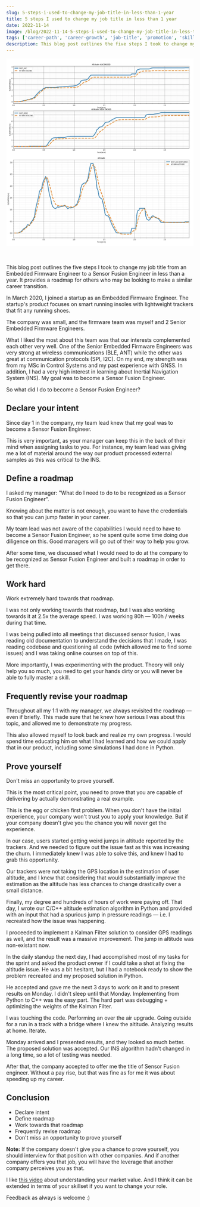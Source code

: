 ```yaml
---
slug: 5-steps-i-used-to-change-my-job-title-in-less-than-1-year
title: 5 steps I used to change my job title in less than 1 year
date: 2022-11-14
image: /blog/2022-11-14-5-steps-i-used-to-change-my-job-title-in-less-than-1-year.png
tags: ['career-path', 'career-growth', 'job-title', 'promotion', 'skill-development', 'self-improvement', 'personal-story', 'hard-work', 'engineering']
description: This blog post outlines the five steps I took to change my job title from an Embedded Firmware Engineer to a Sensor Fusion Engineer in less than a year. It provides a roadmap for others who may be looking to make a similar career transition.
---
```


<p align="center">
    <img width="600" src="/blog/2022-11-14-5-steps-i-used-to-change-my-job-title-in-less-than-1-year_1.png"/>
</p>

<br />

This blog post outlines the five steps I took to change my job title from an Embedded Firmware Engineer to a Sensor Fusion Engineer in less than a year. It provides a roadmap for others who may be looking to make a similar career transition.

<!-- truncate -->

<div style={{borderTop: '1px solid #0088CC', margin: '1.5em 0'}} />

In March 2020, I joined a startup as an Embedded Firmware Engineer. The startup's product focuses on smart running insoles with lightweight trackers that fit any running shoes.

The company was small, and the firmware team was myself and 2 Senior Embedded Firmware Engineers.

What I liked the most about this team was that our interests complemented each other very well. One of the Senior Embedded Firmware Engineers was very strong at wireless communications (BLE, ANT) while the other was great at communication protocols (SPI, I2C). On my end, my strength was from my MSc in Control Systems and my past experience with GNSS. In addition, I had a very high interest in learning about Inertial Navigation System (INS). My goal was to become a Sensor Fusion Engineer.

So what did I do to become a Sensor Fusion Engineer?

## Declare your intent

Since day 1 in the company, my team lead knew that my goal was to become a Sensor Fusion Engineer.

This is very important, as your manager can keep this in the back of their mind when assigning tasks to you. For instance, my team lead was giving me a lot of material around the way our product processed external samples as this was critical to the INS.

## Define a roadmap

I asked my manager: "What do I need to do to be recognized as a Sensor Fusion Engineer".

Knowing about the matter is not enough, you want to have the credentials so that you can jump faster in your career.

My team lead was not aware of the capabilities I would need to have to become a Sensor Fusion Engineer, so he spent quite some time doing due diligence on this. Good managers will go out of their way to help you grow.

After some time, we discussed what I would need to do at the company to be recognized as Sensor Fusion Engineer and built a roadmap in order to get there.

## Work hard

Work extremely hard towards that roadmap.

I was not only working towards that roadmap, but I was also working towards it at 2.5x the average speed. I was working 80h — 100h / weeks during that time.

I was being pulled into all meetings that discussed sensor fusion, I was reading old documentation to understand the decisions that I made, I was reading codebase and questioning all code (which allowed me to find some issues) and I was taking online courses on top of this.

More importantly, I was experimenting with the product. Theory will only help you so much, you need to get your hands dirty or you will never be able to fully master a skill.

## Frequently revise your roadmap

Throughout all my 1:1 with my manager, we always revisited the roadmap — even if briefly. This made sure that he knew how serious I was about this topic, and allowed me to demonstrate my progress.

This also allowed myself to look back and realize my own progress. I would spend time educating him on what I had learned and how we could apply that in our product, including some simulations I had done in Python.

## Prove yourself

Don't miss an opportunity to prove yourself.

This is the most critical point, you need to prove that you are capable of delivering by actually demonstrating a real example.

This is the egg or chicken first problem. When you don't have the initial experience, your company won't trust you to apply your knowledge. But if your company doesn't give you the chance you will never get the experience.

In our case, users started getting weird jumps in altitude reported by the trackers. And we needed to figure out the issue fast as this was increasing the churn. I immediately knew I was able to solve this, and knew I had to grab this opportunity.

Our trackers were not taking the GPS location in the estimation of user altitude, and I knew that considering that would substantially improve the estimation as the altitude has less chances to change drastically over a small distance.

Finally, my degree and hundreds of hours of work were paying off. That day, I wrote our C/C++ altitude estimation algorithm in Python and provided with an input that had a spurious jump in pressure readings — i.e. I recreated how the issue was happening.

I proceeded to implement a Kalman Filter solution to consider GPS readings as well, and the result was a massive improvement. The jump in altitude was non-existant now.

In the daily standup the next day, I had accomplished most of my tasks for the sprint and asked the product owner if I could take a shot at fixing the altitude issue. He was a bit hesitant, but I had a notebook ready to show the problem recreated and my proposed solution in Python.

He accepted and gave me the next 3 days to work on it and to present results on Monday. I didn't sleep until that Monday. Implementing from Python to C++ was the easy part. The hard part was debugging + optimizing the weights of the Kalman Filter.

I was touching the code. Performing an over the air upgrade. Going outside for a run in a track with a bridge where I knew the altitude. Analyzing results at home. Iterate.

Monday arrived and I presented results, and they looked so much better. The proposed solution was accepted. Our INS algorithm hadn't changed in a long time, so a lot of testing was needed.

After that, the company accepted to offer me the title of Sensor Fusion engineer. Without a pay rise, but that was fine as for me it was about speeding up my career.

## Conclusion

- Declare intent
- Define roadmap
- Work towards that roadmap
- Frequently revise roadmap
- Don't miss an opportunity to prove yourself

**Note:** If the company doesn't give you a chance to prove yourself, you should interview for that position with other companies. And if another company offers you that job, you will have the leverage that another company perceives you as that.

I like [this video](https://youtube.com/shorts/x71Rm0MWVHY?si=BvtmjrE31d6U1bpV) about understanding your market value. And I think it can be extended in terms of your skillset if you want to change your role.

Feedback as always is welcome :)
